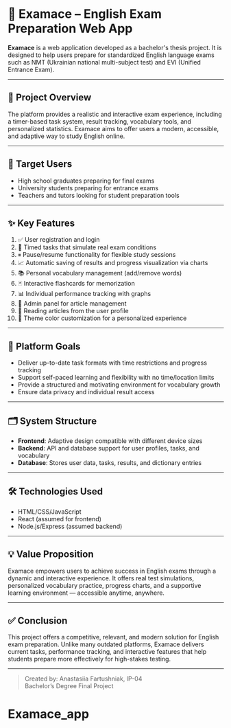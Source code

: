 # 📘 Examace – English Exam Preparation Web App

**Examace** is a web application developed as a bachelor's thesis project. It is designed to help users prepare for standardized English language exams such as NMT (Ukrainian national multi-subject test) and EVI (Unified Entrance Exam).

---

## 🎯 Project Overview

The platform provides a realistic and interactive exam experience, including a timer-based task system, result tracking, vocabulary tools, and personalized statistics. Examace aims to offer users a modern, accessible, and adaptive way to study English online.

---

## 👤 Target Users

- High school graduates preparing for final exams  
- University students preparing for entrance exams  
- Teachers and tutors looking for student preparation tools  

---

## ✨ Key Features

1. ✅ User registration and login  
2. 📝 Timed tasks that simulate real exam conditions  
3. ⏸ Pause/resume functionality for flexible study sessions  
4. 📈 Automatic saving of results and progress visualization via charts  
5. 📚 Personal vocabulary management (add/remove words)  
6. 🃏 Interactive flashcards for memorization  
7. 📊 Individual performance tracking with graphs  
8. 📄 Admin panel for article management  
9. 📖 Reading articles from the user profile  
10. 🎨 Theme color customization for a personalized experience  

---

## 🧠 Platform Goals

- Deliver up-to-date task formats with time restrictions and progress tracking  
- Support self-paced learning and flexibility with no time/location limits  
- Provide a structured and motivating environment for vocabulary growth  
- Ensure data privacy and individual result access  

---

## 🗂️ System Structure

- **Frontend**: Adaptive design compatible with different device sizes  
- **Backend**: API and database support for user profiles, tasks, and vocabulary  
- **Database**: Stores user data, tasks, results, and dictionary entries  

---

## 🛠️ Technologies Used

- HTML/CSS/JavaScript  
- React (assumed for frontend)  
- Node.js/Express (assumed backend)  
---

## 💡 Value Proposition

Examace empowers users to achieve success in English exams through a dynamic and interactive experience. It offers real test simulations, personalized vocabulary practice, progress charts, and a supportive learning environment — accessible anytime, anywhere.

---

## ✅ Conclusion

This project offers a competitive, relevant, and modern solution for English exam preparation. Unlike many outdated platforms, Examace delivers current tasks, performance tracking, and interactive features that help students prepare more effectively for high-stakes testing.

---

> Created by: Anastasiia Fartushniak, IP-04  
> Bachelor’s Degree Final Project
# Examace_app
